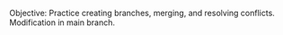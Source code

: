 
Objective: Practice creating branches, merging, and resolving conflicts.
Modification in main branch.